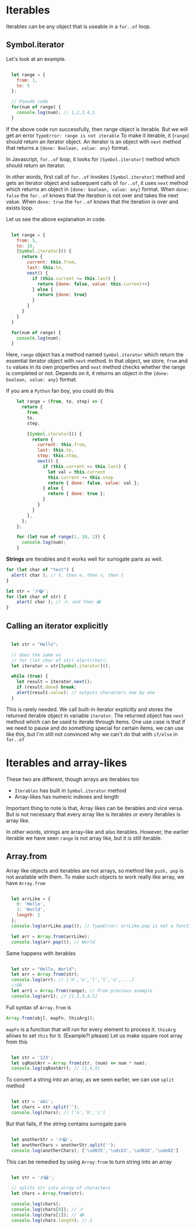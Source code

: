 # Iterables
Iterables can be any object that is useable in a `for..of` loop.
## Symbol.iterator
Let's look at an example.
```js

  let range = {
    from: 1,
    to: 5
  };

  // Pseudo code
  for(num of range) {
    console.log(num); // 1,2,3,4,5
  }

```
If the above code run successfully, then range object is iterable. But we will get an error
`TypeError: range is not iterable` To make it iterable, it (`range`) should return an iterator object. An iterator is an object with `next` method that returns a `{done: Boolean, value: any}` format. 

In Javascript, `for..of` loop, it looks for `[Symbol.iterator]` method which should return an iterator.

In other words, first call of `for..of` invokes `[Symbol.iterator]` method and gets an iterator object and subsequent calls of `for..of`, it uses `next` method which returns an object in `{done: boolean, value: any}` format. When `done: false` the `for..of` knows that the iteration is not over and takes the next value. When `done: true` the `for..of` knows that the iteration is over and exists loop.

Let us see the above explanation in code.

```js

  let range = {
    from: 5,
    to: 10,
    [Symbol.iterator]() {
      return {
        current: this.from,
        last: this.to,
        next() {
          if (this.current <= this.last) {
            return {done: false, value: this.current++}
          } else {
            return {done: true}
          }
        }
      }
    }
  }

  for(num of range) {
    console.log(num);
  }

```

Here, `range` object has a method named `Symbol.iterator` which return the essential iterator object with `next` method. In that object, we store, `from` and `to` values in its own properties and `next` method checks whether the range is completed or not. Depends on it, it returns an object in the `{done: boolean, value: any}` format.

If you are a `Python` fan boy, you could do this
```js
    let range = (from, to, step) => {
      return {
        from,
        to,
        step,

        [Symbol.iterator]() {
          return {
            current: this.from,
            last: this.to,
            step: this.step,
            next() {
              if (this.current <= this.last) {
                let val = this.current
                this.current += this.step
                return { done: false, value: val };
              } else {
                return { done: true };
              }
            }
          }
        },
      };
    };

    for (let num of range(1, 10, 2)) {
      console.log(num);
    }
```

**Strings** are iterables and it works well for surrogate paris as well.
```js
for (let char of "test") {
  alert( char ); // t, then e, then s, then t
}

let str = '𝒳😂';
for (let char of str) {
    alert( char ); // 𝒳, and then 😂
}
```

## Calling an iterator explicitly
```js

  let str = "Hello";

  // does the same as
  // for (let char of str) alert(char);
  let iterator = str[Symbol.iterator]();

  while (true) {
    let result = iterator.next();
    if (result.done) break;
    alert(result.value); // outputs characters one by one
  }

```

This is rarely needed. We call built-in iterator explicitly and stores the returned iterable object in variable `iterator`. The returned object has `next` method which can be used to iterate through items. One use case is that if we need to pause and do something special for certain items, we can use like this, but I'm still not convinced why we can't do that with `if/else` in `for..of`

# Iterables and array-likes
These two are different, though arrays are iterables too

* `Iterables` has built in `Symbol.iterator` method
* Array-likes has numeric indexes and length

Important thing to note is that, Array likes can be iterables and vice versa. But is not necessary that every array like is iterables or every iterables is array like.

In other words, strings are array-like and also iterables. However, the earlier iterable we have seen `range` is not array like, but it is still iterable.

## Array.from
Array like objects and iterables are not arrays, so method like `push, pop` is not available with them. To make such objects to work really like array, we have `Array.from`
```js

  let arrLike = {
    0: 'Hello',
    1: 'World',
    length: 2
  };
  console.log(arrLike.pop()); // TypeError: arrLike.pop is not a function

  let arr = Array.from(arrLike);
  console.log(arr.pop()); // World

```
Same happens with iterables
```js

  let str = "Hello, World";
  let arr = Array.from(str);
  console.log(arr); // ['H','e','l','l','o',....]
  //OR
  let arr1 = Array.from(range); // From previous example
  console.log(arr1); // [1,2,3,4,5]

```
Full syntax of `Array.from` is
```js
Array.from(obj[, mapFn, thisArg]);
```
`mapFn` is a function that will run for every element to process it. `thisArg` allows to set `this` for it. (Example?! please)
Let us make square root array from this
```js

  let str = '123';
  let sqRootArr = Array.from(str, (num) => num * num);
  console.log(sqRootArr); // [1,4,9]

```
To convert a string into an array, as we seen earlier, we can use `split` method
```js

  let str = 'abc';
  let chars = str.split('');
  console.log(chars); // ['a','b','c']

```
But that fails, if the string contains surrogate paris
```js

  let anotherStr = '𝒳😂';
  let anotherChars = anotherStr.split('');
  console.log(anotherChars); ['\ud835','\udcb3','\ud83d','\ude02']

```
This can be remedied by using `Array.from` to turn string into an array
```js

  let str = '𝒳😂';

  // splits str into array of characters
  let chars = Array.from(str);

  console.log(chars);
  console.log(chars[0]); // 𝒳
  console.log(chars[1]); // 😂
  console.log(chars.length); // 2

```

